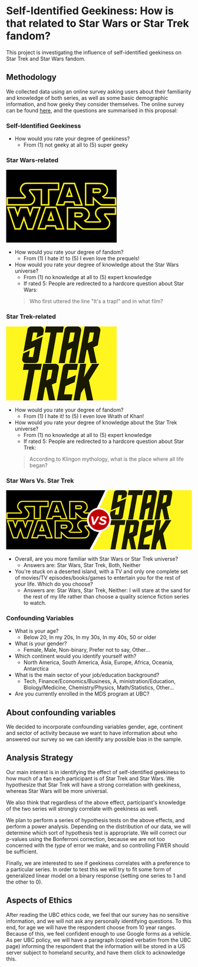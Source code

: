 # Self-Identified Geekiness: How is that related to Star Wars or Star Trek fandom?
This project is investigating the influence of self-identified geekiness on Star Trek and Star Wars fandom.

## Methodology
We collected data using an online survey asking users about their familiarity and knowledge of both series, as well as some basic demographic information, and how geeky they consider themselves. The online survey can be found [here](), and the questions are summarised in this proposal:

### Self-Identified Geekiness
- How would you rate your degree of geekiness?
    - From (1) not geeky at all to (5) super geeky

### Star Wars-related
![](images/sw_logo.png)
- How would you rate your degree of fandom?
    - From (1) I hate it! to (5) I even love the prequels!
- How would you rate your degree of knowledge about the Star Wars universe?
    - From (1) no knowledge at all to (5) expert knowledge
    - If rated 5: People are redirected to a hardcore question about Star Wars:
    > Who first uttered the line "It's a trap!" and in what film?

### Star Trek-related
![](images/st_logo.png)
- How would you rate your degree of fandom?
    - From (1) I hate it! to (5) I even love Wrath of Khan!
- How would you rate your degree of knowledge about the Star Trek universe?
    - From (1) no knowledge at all to (5) expert knowledge
    - If rated 5: People are redirected to a hardcore question about Star Trek:
    > According to Klingon mythology, what is the place where all life began?

### Star Wars Vs. Star Trek
![](images/sw_vs_st.png)

- Overall, are you more familiar with Star Wars or Star Trek universe?
    - Answers are: Star Wars, Star Trek, Both, Neither
- You're stuck on a deserted island, with a TV and only one complete set of movies/TV episodes/books/games to entertain you for the rest of your life.  Which do you choose?
    - Answers are: Star Wars, Star Trek, Neither: I will stare at the sand for the rest of my life rather than choose a quality science fiction series to watch.

### Confounding Variables
- What is your age?
    - Below 20, In my 20s, In my 30s, In my 40s, 50 or older
- What is your gender?
    - Female, Male, Non-binary, Prefer not to say, Other…
- Which continent would you identify yourself with?
    - North America, South America, Asia, Europe, Africa, Oceania, Antarctica
- What is the main sector of your job/education background?
    - Tech, Finance/Economics/Business, A, ministration/Education, Biology/Medicine, Chemistry/Physics, Math/Statistics, Other…
- Are you currently enrolled in the MDS program at UBC?

## About confounding variables

We decided to incorporate confounding variables gender, age, continent and sector of activity because we want to have information about who answered our survey so we can identify any possible bias in the sample.

## Analysis Strategy
Our main interest is in identifying the effect of self-identified geekiness to how much of a fan each participant is of Star Trek and Star Wars. We hypothesize that Star Trek will have a strong correlation with geekiness, whereas Star Wars will be more universal.

We also think that regardless of the above effect, participant's knowledge of the two series will strongly correlate with geekiness as well.

We plan to perform a series of hypothesis tests on the above effects, and perform a power analysis. Depending on the distribution of our data, we will determine which sort of hypothesis test is appropriate. We will correct our p-values using the Bonferroni correction, because we are not too concerned with the *type* of error we make, and so controlling FWER should be sufficient.

Finally, we are interested to see if geekiness correlates with a preference to a particular series. In order to test this we will try to fit some form of generalized linear model on a binary response (setting one series to 1 and the other to 0).

## Aspects of Ethics

After reading the UBC ethics code, we feel that our survey has no sensitive information, and we will not ask any personally identifying questions.  To this end, for age we will have the respondent choose from 10 year ranges.  Because of this, we feel confident enough to use Google forms as a vehicle.  As per UBC policy, we will have a paragraph (copied verbatim from the UBC page) informing the respondent that the information will be stored in a US server subject to homeland security, and have them click to acknowledge this.
